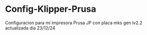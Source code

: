 # Config-Klipper-Prusa
Configuracion para mi impresora Prusa JP con placa mks gen lv2.2 actualizada dia 23/12/24
